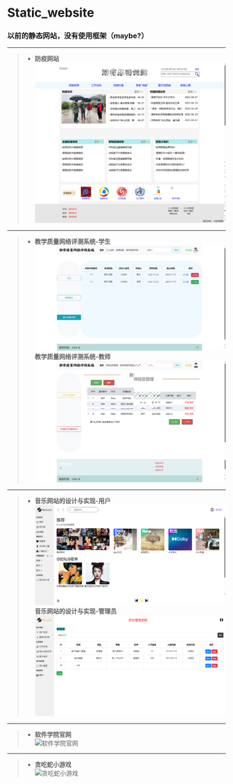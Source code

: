 # Static_website
### 以前的静态网站，没有使用框架（maybe?）

*** 
>- **防疫网站**  
![防疫网站](images/fangyi.png)
***
>- **教学质量网络评测系统-学生**  
>![学生端](images/pingce_student.png)  
>  **教学质量网络评测系统-教师**  
>![教师端](images/pingce_tercher.png)
***
>- **音乐网站的设计与实现-用户**  
>![用户](images/music_user.png)  
>  **音乐网站的设计与实现-管理员**  
>![管理员](images/music_admin.png)
***
>- **软件学院官网**  
![软件学院官网](images/ruanjian.png)
***
>- **贪吃蛇小游戏**  
![贪吃蛇小游戏](images/)
